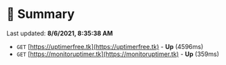 # 📖 Summary
Last updated: **8/6/2021, 8:35:38 AM**

- `GET` [https://uptimerfree.tk](https://uptimerfree.tk) - **Up** (4596ms)
- `GET` [https://monitoruptimer.tk](https://monitoruptimer.tk) - **Up** (359ms)
